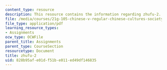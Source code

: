 ```yaml
---
content_type: resource
description: This resource contains the information regarding zhufu-2.
file: /media/courses/21g-105-chinese-v-regular-chinese-cultures-society-fall-2003/828b95afe01df51be011ed49df146835_MIT21G_105F03_zhufu2.pdf
file_type: application/pdf
learning_resource_types:
- Assignments
ocw_type: OCWFile
parent_title: Assignments
parent_type: CourseSection
resourcetype: Document
title: zhufu-2
uid: 828b95af-e01d-f51b-e011-ed49df146835
---
```

